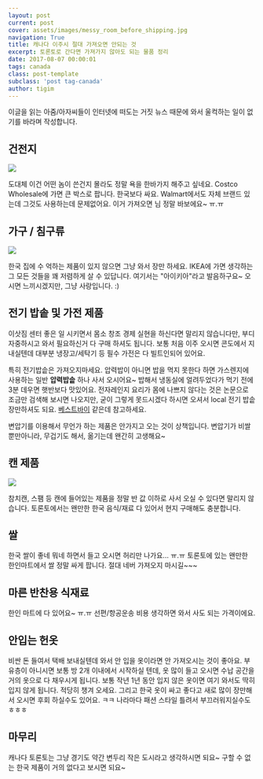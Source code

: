 ```yaml
--- 
layout: post  
current: post
cover: assets/images/messy_room_before_shipping.jpg
navigation: True
title: 캐나다 이주시 절대 가져오면 안되는 것    
excerpt: 토론토로 간다면 가져가지 않아도 되는 물품 정리    
date: 2017-08-07 00:00:01
tags: canada 
class: post-template
subclass: 'post tag-canada'       
author: tigim          
---  
```


이글을 읽는 아줌/아자씨들이 인터넷에 떠도는 거짓 뉴스 때문에 와서 울컥하는 일이 없기를 바라며 작성합니다. 

## 건전지   

![](https://images-na.ssl-images-amazon.com/images/I/913ztZY6-sL._SY450_.jpg)
  
도대체 이건 어떤 놈이 쓴건지 몰라도 정말 욕을 한바가지 해주고 싶네요. Costco Wholesale에 가면 큰 박스로 팝니다. 한국보다 싸요. Walmart에서도 자체 브랜드 있는데 그것도 사용하는데 문제없어요. 이거 가져오면 님 정말 바보에요~ ㅠ.ㅠ  

## 가구 / 침구류  

![](https://cbmpress.com/toronto/wp-content/uploads/sites/3/2017/04/2-1.jpg)

한국 집에 수 억하는 제품이 있지 않으면 그냥 와서 장만 하세요. IKEA에 가면 생각하는 그 모든 것들을 꽤 저렴하게 살 수 있답니다. 여기서는 "아이키아"라고 발음하구요~ 오시면 느끼시겠지만, 그냥 사랑입니다. :)    

## 전기 밥솥 및 가전 제품  

이삿짐 센터 좋은 일 시키면서 몸소 창조 경제 실현을 하신다면 말리지 않습니다만, 부디 자중하시고 와서 필요하신거 다 구매 하셔도 됩니다. 보통 처음 이주 오시면 콘도에서 지내실텐데 대부분 냉장고/세탁기 등 필수 가전은 다 빌트인되어 있어요.  

특히 전기밥솥은 가져오지마세요. 압력밥이 아니면 밥을 먹지 못한다 하면 가스렌지에 사용하는 일반 **압력밥솥** 하나 사서 오시어요~ 밥해서 냉동실에 얼려두었다가 먹기 전에 3분 데우면 햇반보다 맛있어요. 전자레인지 요리가 몸에 나쁘지 않다는 것은 논문으로 조금만 검색해 보시면 나오지만, 굳이 그렇게 못드시겠다 하시면 오셔서 local 전기 밥솥 장만하셔도 되요. [베스트바이](http://www.bestbuy.ca/en-ca/category/rice-cookers/31264.aspx) 같은데 참고하세요. 

변압기를 이용해서 무언가 하는 제품은 안가지고 오는 것이 상책입니다. 변압기가 비쌀뿐만아니라, 무겁기도 해서, 옮기는데 왠간히 고생해요~ 
  
## 캔 제품  

![](https://thumbs.dreamstime.com/z/canned-food-products-supermarket-toronto-ontario-canada-43235481.jpg)

참치캔, 스팸 등 캔에 들어있는 제품을 정말 반 값 이하로 사서 오실 수 있다면 말리지 않습니다. 토론토에서는 왠만한 한국 음식/재료 다 있어서 현지 구매해도 충분합니다. 

## 쌀  

한국 쌀이 좋네 뭐네 하면서 들고 오시면 허리만 나가요... ㅠ.ㅠ 토론토에 있는 왠만한 한인마트에서 쌀 정말 싸게 팝니다. 절대 네버 가져오지 마시길~~~  

## 마른 반찬용 식재료   

한인 마트에 다 있어요~ ㅠ.ㅠ 선편/항공운송 비용 생각하면 와서 사도 되는 가격이에요.  

## 안입는 헌옷  

비싼 돈 들여서 택배 보내실텐데 와서 안 입을 옷이라면 안 가져오시는 것이 좋아요. 부유층이 아니시면 보통 방 2개 이내에서 시작하실 텐데, 옷 많이 들고 오시면 수납 공간을 거의 옷으로 다 채우시게 됩니다. 보통 작년 1년 동안 입지 않은 옷이면 여기 와서도 딱히 입지 않게 됩니다. 적당히 챙겨 오세요. 그리고 한국 옷이 싸고 좋다고 새로 많이 장만해서 오시면 후회 하실수도 있어요. ㅋㅋ 나라마다 패션 스타일 틀려서 부끄러워지실수도 ㅎㅎㅎ  

## 마무리  

캐나다 토론토는 그냥 경기도 약간 변두리 작은 도시라고 생각하시면 되요~ 구할 수 없는 한국 제품이 거의 없다고 보시면 되요~ 

  
 

  
